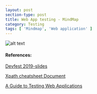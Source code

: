 ```yaml
---
layout: post
section-type: post
title: Web App testing - MindMap
category: Testing
tags: [ 'Mindmap', 'Web application' ]
---
```


![alt text](../../../../img/WebTestMindMap/mind-map-plan.png)

#### References:
[Devfest 2019-slides](https://www.slideshare.net/eviltester/devfest-2019slides/)

[Xpath cheatsheet Document](https://www.slideshare.net/eviltester?utm_campaign=profiletracking&utm_medium=sssite&utm_source=ssslideview)

[A Guide to Testing Web Applications](https://www.eviltester.com/conference/devfestbishkek2019_conference/)